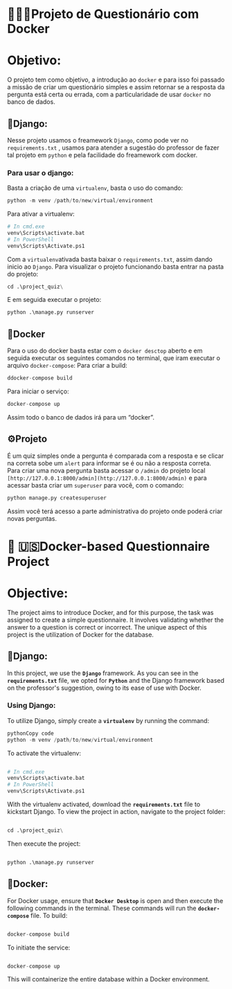 # 🐋🇧🇷Projeto de Questionário com Docker

# Objetivo:

O projeto tem como objetivo, a introdução ao `docker` e para isso foi passado a missão de criar um questionário simples e assim retornar se a resposta da pergunta está certa ou errada, com a particularidade de usar `docker` no banco de dados.

## 🐍Django:

Nesse projeto usamos o freamework `Django`, como pode ver no `requirements.txt` , usamos para atender a sugestão do professor de fazer tal projeto em `python` e pela facilidade do freamework com docker.

### Para usar o django:

Basta a criação de uma `virtualenv`, basta o uso do comando:

```python
python -m venv /path/to/new/virtual/environment
```

Para ativar a virtualenv:

```python
# In cmd.exe
venv\Scripts\activate.bat
# In PowerShell
venv\Scripts\Activate.ps1
```

Com a `virtualenv`ativada basta baixar o `requirements.txt`, assim dando inicio ao `Django`. 
Para visualizar o projeto funcionando basta entrar na pasta do projeto:

```python
cd .\project_quiz\
```

E em seguida executar o projeto:

```python
python .\manage.py runserver
```

## 🐋Docker

Para o uso do docker basta estar com o `docker desctop` aberto e em seguida executar os seguintes comandos no terminal, que iram executar o arquivo `docker-compose`:
Para criar a build:

```python
ddocker-compose build
```

Para iniciar o serviço:

```python
docker-compose up
```

Assim todo o banco de dados irá para um “docker”.

## ⚙️Projeto

É um quiz simples onde a pergunta é comparada com a resposta e se clicar na correta sobe um `alert` para informar se é ou não a resposta correta.
Para criar uma nova pergunta basta acessar o `/admin` do projeto local `[http://127.0.0.1:8000/admin](http://127.0.0.1:8000/admin)` e para acessar basta criar um `superuser` para você, com o comando:

```python
python manage.py createsuperuser
```

Assim você terá acesso a parte administrativa do projeto onde poderá criar novas perguntas. 

# **🐋** 🇺🇸**Docker-based Questionnaire Project**

# **Objective:**

The project aims to introduce Docker, and for this purpose, the task was assigned to create a simple questionnaire. It involves validating whether the answer to a question is correct or incorrect. The unique aspect of this project is the utilization of Docker for the database.

## **🐍Django:**

In this project, we use the **`Django`** framework. As you can see in the **`requirements.txt`** file, we opted for **`Python`** and the Django framework based on the professor's suggestion, owing to its ease of use with Docker.

### **Using Django:**

To utilize Django, simply create a **`virtualenv`** by running the command:

```python
pythonCopy code
python -m venv /path/to/new/virtual/environment

```

To activate the virtualenv:

```python

# In cmd.exe
venv\Scripts\activate.bat
# In PowerShell
venv\Scripts\Activate.ps1
```

With the virtualenv activated, download the **`requirements.txt`** file to kickstart Django. To view the project in action, navigate to the project folder:

```python

cd .\project_quiz\
```

Then execute the project:

```python

python .\manage.py runserver
```

## **🐋Docker:**

For Docker usage, ensure that **`Docker Desktop`** is open and then execute the following commands in the terminal. These commands will run the **`docker-compose`** file. 
To build:

```python

docker-compose build
```

To initiate the service:

```python

docker-compose up
```

This will containerize the entire database within a Docker environment.